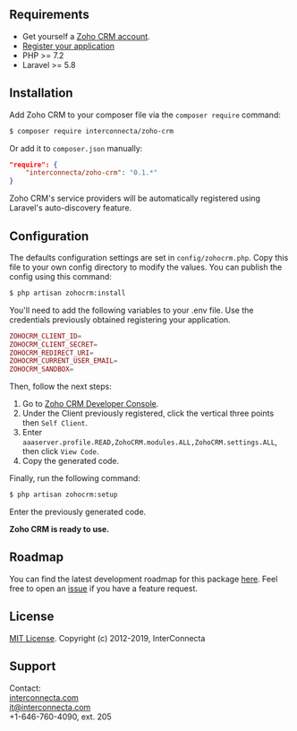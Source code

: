 ## Requirements

* Get yourself a [Zoho CRM account](https://www.zoho.com/crm/).
* [Register your application](https://www.zoho.com/crm/developer/docs/php-sdk/clientapp.html)
* PHP >= 7.2
* Laravel >= 5.8

## Installation

Add Zoho CRM to your composer file via the `composer require` command:

```bash
$ composer require interconnecta/zoho-crm
```

Or add it to `composer.json` manually:

```json
"require": {
    "interconnecta/zoho-crm": "0.1.*"
}
```

Zoho CRM's service providers will be automatically registered using Laravel's auto-discovery feature.

## Configuration

The defaults configuration settings are set in `config/zohocrm.php`. Copy this file to your own config directory to modify the values. You can publish the config using this command:

```bash
$ php artisan zohocrm:install
```

You'll need to add the following variables to your .env file. Use the credentials previously obtained registering your application.

```php
ZOHOCRM_CLIENT_ID=
ZOHOCRM_CLIENT_SECRET=
ZOHOCRM_REDIRECT_URI=
ZOHOCRM_CURRENT_USER_EMAIL=
ZOHOCRM_SANDBOX=
```

Then, follow the next steps:
1. Go to [Zoho CRM Developer Console](https://accounts.zoho.com/developerconsole).
2. Under the Client previously registered, click the vertical three points then `Self Client`.
3. Enter `aaaserver.profile.READ,ZohoCRM.modules.ALL,ZohoCRM.settings.ALL`, then click `View Code`.
4. Copy the generated code.

Finally, run the following command:

```bash
$ php artisan zohocrm:setup
```

Enter the previously generated code.

**Zoho CRM is ready to use.**

## Roadmap

You can find the latest development roadmap for this package [here](docs/roadmap.md). Feel free to open an [issue](https://github.com/InterConnectaOrg/zoho-crm/issues) if you have a feature request.

## License

[MIT License](https://opensource.org/licenses/MIT). Copyright (c) 2012-2019, InterConnecta

## Support

Contact:<br>
[interconnecta.com](https://interconnecta.com)<br>
it@interconnecta.com<br>
+1-646-760-4090, ext. 205
